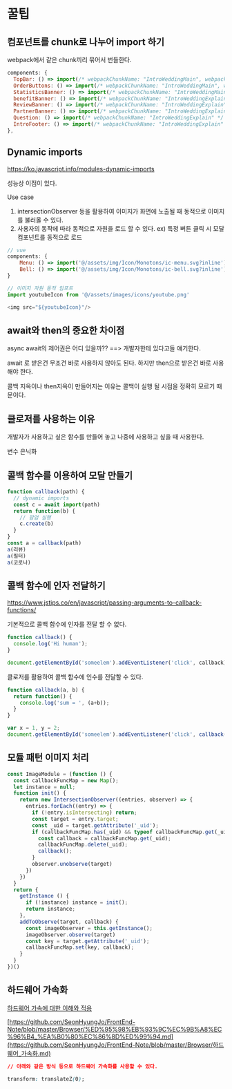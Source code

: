 # 꿀팁



## 컴포넌트를 chunk로 나누어 import 하기

webpack에서 같은 chunk끼리 묶어서 번들한다.

```javascript
components: {
  TopBar: () => import(/* webpackChunkName: "IntroWeddingMain", webpackPreload: true */'@/pages/intro/shuttle/components/topBar.vue'),
  OrderButtons: () => import(/* webpackChunkName: "IntroWeddingMain", webpackPreload: true */'@/pages/intro/shuttle/components/orderButtons.vue'),
  StatisticsBanner: () => import(/* webpackChunkName: "IntroWeddingMain" */'@/pages/intro/shuttle/components/statisticsBanner.vue'),
  benefitBanner: () => import(/* webpackChunkName: "IntroWeddingExplain" */'@/pages/intro/shuttle/components/benefitBanner.vue'),
  ReviewBanner: () => import(/* webpackChunkName: "IntroWeddingExplain" */'@/pages/intro/shuttle/components/reviewBanner.vue'),
  PartnerBanner: () => import(/* webpackChunkName: "IntroWeddingExplain" */'@/pages/intro/shuttle/components/partnerBanner.vue'),
  Question: () => import(/* webpackChunkName: "IntroWeddingExplain" */'@/pages/intro/shuttle/components/question.vue'),
  IntroFooter: () => import(/* webpackChunkName: "IntroWeddingExplain" */'@/pages/intro/shuttle/components/footer.vue')
},
```



## Dynamic imports

https://ko.javascript.info/modules-dynamic-imports

성능상 이점이 있다.

Use case

1. intersectionObserver 등을  활용하여 이미지가 화면에 노출될 때 동적으로 이미지를 불러올 수 있다.
2. 사용자의 동작에 따라 동적으로 자원을 로드 할 수 있다. ex) 특정 버튼 클릭 시 모달 컴포넌트를 동적으로 로드

```javascript
// vue 
components: {
    Menu: () => import('@/assets/img/Icon/Monotons/ic-menu.svg?inline'),
    Bell: () => import('@/assets/img/Icon/Monotons/ic-bell.svg?inline'),
}
```

```javascript
// 이미지 자원 동적 임포트
import youtubeIcon from '@/assets/images/icons/youtube.png'

<img src="${youtubeIcon}"/>
```



## await와 then의 중요한 차이점

async await의 제어권은 어디 있을까?? ==> 개발자한테 있다고들 얘기한다.

await 로 받은건 무조건 바로 사용하지 않아도 된다. 하지만 then으로 받은건 바로 사용해야 한다.

콜백 지옥이나 then지옥이 만들어지는 이유는 콜백이 실행 될 시점을 정확히 모르기 때문이다.



## 클로저를 사용하는 이유

개발자가 사용하고 싶은 함수를 만들어 놓고 나중에 사용하고 싶을 때 사용한다.

변수 은닉화



## 콜백 함수를 이용하여 모달 만들기

```javascript
function callback(path) {
  // dynamic imports
  const c = await import(path)
  return function(b) {
    // 팝업 실행
    c.create(b)
  }
}
const a = callback(path)
a(리뷰)
a(필터)
a(코로나)
```



## 콜백 함수에 인자 전달하기

https://www.jstips.co/en/javascript/passing-arguments-to-callback-functions/

기본적으로 콜백 함수에 인자를 전달 할 수 없다.

```javascript
function callback() {
  console.log('Hi human');
}

document.getElementById('someelem').addEventListener('click', callback);
```

클로저를 활용하여 콜백 함수에 인수를 전달할 수 있다.

```javascript
function callback(a, b) {
  return function() {
    console.log('sum = ', (a+b));
  }
}

var x = 1, y = 2;
document.getElementById('someelem').addEventListener('click', callback(x, y));
```



## 모듈 패턴 이미지 처리

```javascript
const ImageModule = (function () {
  const callbackFuncMap = new Map();
  let instance = null;
  function init() {
    return new IntersectionObserver((entries, observer) => {
      entries.forEach((entry) => {
        if (!entry.isIntersecting) return;
        const target = entry.target;
        const _uid = target.getAttribute('_uid');
        if (callbackFuncMap.has(_uid) && typeof callbackFuncMap.get(_uid) === 'function') {
          const callback = callbackFuncMap.get(_uid);
          callbackFuncMap.delete(_uid);
          callback();
        }
        observer.unobserve(target)
      })
    })
  }
  return {
    getInstance () {
      if (!instance) instance = init();
      return instance;
    },
    addToObserve(target, callback) {
      const imageObserver = this.getInstance();
      imageObserver.observe(target)
      const key = target.getAttribute('_uid');
      callbackFuncMap.set(key, callback);
    }
  }
})()
```



## 하드웨어 가속화

[하드웨어 가속에 대한 이해와 적용](https://d2.naver.com/helloworld/2061385)

[https://github.com/SeonHyungJo/FrontEnd-Note/blob/master/Browser/%ED%95%98%EB%93%9C%EC%9B%A8%EC%96%B4_%EA%B0%80%EC%86%8D%ED%99%94.md](https://github.com/SeonHyungJo/FrontEnd-Note/blob/master/Browser/하드웨어_가속화.md)

```css
// 아래와 같은 방식 등으로 하드웨어 가속화를 사용할 수 있다. 

transform: translateZ(0);
```

